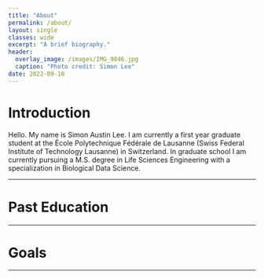 ```yaml
---
title: "About"
permalink: /about/
layout: single 
classes: wide
excerpt: "A brief biography."
header:
  overlay_image: /images/IMG_9046.jpg
  caption: "Photo credit: Simon Lee"
date: 2022-09-10
---
```

# Introduction

Hello. My name is Simon Austin Lee. I am currently a first year graduate student at the École Polytechnique Fédérale de Lausanne (Swiss Federal Institute of Technology Lausanne) in Switzerland. In graduate school I am currently pursuing a M.S. degree in Life Sciences Engineering with a specialization in Biological Data Science. 

---


# Past Education


---

# Goals

---


